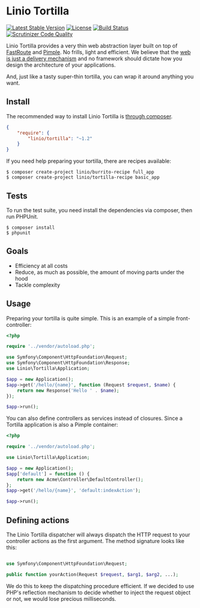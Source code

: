 Linio Tortilla
==============
[![Latest Stable Version](https://poser.pugx.org/linio/tortilla/v/stable.svg)](https://packagist.org/packages/linio/tortilla) [![License](https://poser.pugx.org/linio/tortilla/license.svg)](https://packagist.org/packages/linio/tortilla) [![Build Status](https://secure.travis-ci.org/LinioIT/tortilla.png)](http://travis-ci.org/LinioIT/tortilla) [![Scrutinizer Code Quality](https://scrutinizer-ci.com/g/LinioIT/tortilla/badges/quality-score.png?b=master)](https://scrutinizer-ci.com/g/LinioIT/tortilla/?branch=master)

Linio Tortilla provides a very thin web abstraction layer built on top of [FastRoute](https://github.com/nikic/FastRoute) and [Pimple](http://pimple.sensiolabs.org). No frills, light and efficient. We believe that the [web is just a delivery mechanism](https://youtu.be/WpkDN78P884?t=8m50s) and no framework should dictate how you design the architecture of your applications.

And, just like a tasty super-thin tortilla, you can wrap it around anything you want.

Install
-------

The recommended way to install Linio Tortilla is [through composer](http://getcomposer.org).

```JSON
{
    "require": {
        "linio/tortilla": "~1.2"
    }
}
```

If you need help preparing your tortilla, there are recipes available:

    $ composer create-project linio/burrito-recipe full_app
    $ composer create-project linio/tortilla-recipe basic_app

Tests
-----

To run the test suite, you need install the dependencies via composer, then
run PHPUnit.

    $ composer install
    $ phpunit

Goals
-----

* Efficiency at all costs
* Reduce, as much as possible, the amount of moving parts under the hood
* Tackle complexity

Usage
-----

Preparing your tortilla is quite simple. This is an example of a simple front-controller:

```php
<?php

require '../vendor/autoload.php';

use Symfony\Component\HttpFoundation\Request;
use Symfony\Component\HttpFoundation\Response;
use Linio\Tortilla\Application;

$app = new Application();
$app->get('/hello/{name}', function (Request $request, $name) {
    return new Response('Hello ' . $name);
});

$app->run();
```

You can also define controllers as services instead of closures. Since a Tortilla
application is also a Pimple container:

```php
<?php

require '../vendor/autoload.php';

use Linio\Tortilla\Application;

$app = new Application();
$app['default'] = function () {
    return new Acme\Controller\DefaultController();
};
$app->get('/hello/{name}', 'default:indexAction');

$app->run();
```

Defining actions
----------------

The Linio Tortilla dispatcher will always dispatch the HTTP request to your controller
actions as the first argument. The method signature looks like this:

```php

use Symfony\Component\HttpFoundation\Request;

public function yourAction(Request $request, $arg1, $arg2, ...);
```

We do this to keep the dispatching procedure efficient. If we decided to use PHP's
reflection mechanism to decide whether to inject the request object or not, we would
lose precious milliseconds.
